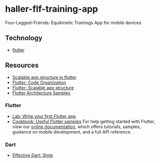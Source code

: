 # haller-flf-training-app

Four-Legged-Friends: Equikinetic Trainings App for mobile devices

## Technology
- [flutter](https://flutter.dev/)


## Resources

- [Scalable app structure in flutter](https://hackernoon.com/scalable-app-structure-in-flutter-dad61a4bc389)
- [Flutter: Code Organization](https://medium.com/flutter-community/flutter-code-organization-de3a4c219149)
- [Flutter: Scalable app structure](https://medium.com/@parthibansudhaman/flutter-scalable-app-folder-structure-6f2b0bc139c4)
- [Flutter Architecture Samples](https://fluttersamples.com/)

### Flutter
- [Lab: Write your first Flutter app](https://flutter.dev/docs/get-started/codelab)
- [Cookbook: Useful Flutter samples](https://flutter.dev/docs/cookbook)
For help getting started with Flutter, view our [online documentation](https://flutter.dev/docs), which offers tutorials,
samples, guidance on mobile development, and a full API reference.

### Dart
- [Effective Dart: Style](https://dart.dev/guides/language/effective-dart/style)